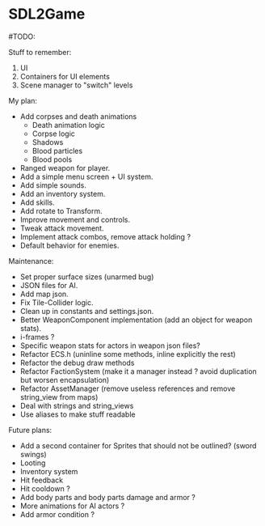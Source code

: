 # SDL2Game

#TODO:

Stuff to remember:
1. UI
2. Containers for UI elements
3. Scene manager to "switch" levels

My plan:
- Add corpses and death animations
	- Death animation logic
	- Corpse logic
	- Shadows
	- Blood particles
	- Blood pools
- Ranged weapon for player.
- Add a simple menu screen + UI system.
- Add simple sounds.
- Add an inventory system.
- Add skills.
- Add rotate to Transform.
- Improve movement and controls.
- Tweak attack movement.
- Implement attack combos, remove attack holding ?
- Default behavior for enemies.

Maintenance:
- Set proper surface sizes (unarmed bug)
- JSON files for AI.
- Add map json.
- Fix Tile-Collider logic.
- Clean up in constants and settings.json.
- Better WeaponComponent implementation (add an object for weapon stats).
- i-frames ?
- Specific weapon stats for actors in weapon json files?
- Refactor ECS.h (uninline some methods, inline explicitly the rest)
- Refactor the debug draw methods
- Refactor FactionSystem (make it a manager instead ? avoid duplication but worsen encapsulation)
- Refactor AssetManager (remove useless references and remove string_view from maps)
- Deal with strings and string_views
- Use aliases to make stuff readable

Future plans:
- Add a second container for Sprites that should not be outlined? (sword swings)
- Looting
- Inventory system
- Hit feedback
- Hit cooldown ?
- Add body parts and body parts damage and armor ?
- More animations for AI actors ?
- Add armor condition ?